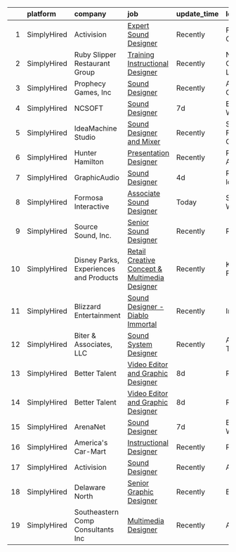 

|    | platform    | company                                | job                                                                                                                                                      | update_time   | location           |
|---:|:------------|:---------------------------------------|:---------------------------------------------------------------------------------------------------------------------------------------------------------|:--------------|:-------------------|
|  1 | SimplyHired | Activision                             | [Expert Sound Designer](https://www.simplyhired.com/job/Yfpk0_ozp-pri0tiP_F-iivzLOI4vhG4jJvQrWKZckgEqCRZA0v3eQ?q=sound+designer)                         | Recently      | Foster City, CA    |
|  2 | SimplyHired | Ruby Slipper Restaurant Group          | [Training Instructional Designer](https://www.simplyhired.com/job/AsrzjvLvHDeSTn7bstTCkI78TtnEdti9XYFdkrkHV7hqnTsLE3rWnA?q=sound+designer)               | Recently      | New Orleans, LA    |
|  3 | SimplyHired | Prophecy Games, Inc                    | [Sound Designer](https://www.simplyhired.com/job/f9kBpxRyq9Y1ODHzWfQ_z1QWI-9R3dNPMjhn87YqiIXzsPTL5iKviA?q=sound+designer)                                | Recently      | Alpharetta, GA     |
|  4 | SimplyHired | NCSOFT                                 | [Sound Designer](https://www.simplyhired.com/job/8gOhgL9xmTsycUwhWW3xiOI_irQyeWtd1QCiEmQt4XrR1wyGUEIg_w?q=sound+designer)                                | 7d            | Bellevue, WA       |
|  5 | SimplyHired | IdeaMachine Studio                     | [Sound Designer and Mixer](https://www.simplyhired.com/job/3_cnKWbKCzfz8K406esix9aXeGkS2iLw6vp3jwYHfDLUWBO0TV9GDQ?q=sound+designer)                      | Recently      | San Francisco, CA  |
|  6 | SimplyHired | Hunter Hamilton                        | [Presentation Designer](https://www.simplyhired.com/job/CLtnQdEmNros6F1jbp-2ugf2uQV_ujvN813QsBMVNOvarckigynFuQ?q=sound+designer)                         | Recently      | Phoenix, AZ        |
|  7 | SimplyHired | GraphicAudio                           | [Sound Designer](https://www.simplyhired.com/job/Ft833UrdPnchfefehudvRLsQ8BbX9qkOnOcL12NRM-HDcvEucjcIqg?q=sound+designer)                                | 4d            | Remote +1 location |
|  8 | SimplyHired | Formosa Interactive                    | [Associate Sound Designer](https://www.simplyhired.com/job/PEr9oh2UJcCZegJafmAysb0u965oJBMde4OgGONRW7XfIMRB6WEnhA?q=sound+designer)                      | Today         | Seattle, WA        |
|  9 | SimplyHired | Source Sound, Inc.                     | [Senior Sound Designer](https://www.simplyhired.com/job/mw3datBFZnSnzm3SFniNFlYC60OHbjYX1kgvM61bk-lO-0QBaaabnQ?q=sound+designer)                         | Recently      | Remote             |
| 10 | SimplyHired | Disney Parks, Experiences and Products | [Retail Creative Concept & Multimedia Designer](https://www.simplyhired.com/job/4WhmnN2-aI3OkDLCvA8HZS-sXWN1DqVgGhQX90QGJi5_5eMb_lC_pQ?q=sound+designer) | Recently      | Kissimmee, FL      |
| 11 | SimplyHired | Blizzard Entertainment                 | [Sound Designer - Diablo Immortal](https://www.simplyhired.com/job/be44SuZxxfwebqNPsGkhf71yHynOZ_Q7VRJIkl51HzMzpl7Qx8Iqxg?q=sound+designer)              | Recently      | Irvine, CA         |
| 12 | SimplyHired | Biter & Associates, LLC                | [Sound System Designer](https://www.simplyhired.com/job/pO5Sa53ShB-3jOChVp2NEPkLlNWMjCTpAprXs-rnPrOGsxdx0nYLpA?q=sound+designer)                         | Recently      | Addison, TX        |
| 13 | SimplyHired | Better Talent                          | [Video Editor and Graphic Designer](https://www.simplyhired.com/job/Q_TP-lbsD0YKyPqR7orVR3cHlFJDG7YfNOP3I5l60ZRTuUSDSqsWcg?q=sound+designer)             | 8d            | Remote             |
| 14 | SimplyHired | Better Talent                          | [Video Editor and Graphic Designer](https://www.simplyhired.com/job/Q_TP-lbsD0YKyPqR7orVR3cHlFJDG7YfNOP3I5l60ZRTuUSDSqsWcg?q=sound+designer)             | 8d            | Remote             |
| 15 | SimplyHired | ArenaNet                               | [Sound Designer](https://www.simplyhired.com/job/rThG5IY9IzWMAoan9hcJnI7UxDCG6Ihg__kK3_DSy7e3u3DOyW-XHQ?q=sound+designer)                                | 7d            | Bellevue, WA       |
| 16 | SimplyHired | America's Car-Mart                     | [Instructional Designer](https://www.simplyhired.com/job/Vat2wD0GpnbVgtltVuqhp_wPH-NCxsFzoSlx-t5fWSrCAn63PE2nCA?q=sound+designer)                        | Recently      | Rogers, AR         |
| 17 | SimplyHired | Activision                             | [Sound Designer](https://www.simplyhired.com/job/i7qlcqa6pP-srEpgyNNEjRvZmW5tDc8R6vUqXUq0hP94Ee2Cl5AgeQ?q=sound+designer)                                | Recently      | Austin, TX         |
| 18 | SimplyHired | Delaware North                         | [Senior Graphic Designer](https://www.simplyhired.com/job/R5fu9oRw8X7oXVxcvEHqEFe-HvqpPPWpqC0V0Qe7JWKaqPs4Jk0CTw?q=sound+designer)                       | Recently      | Buffalo, NY        |
| 19 | SimplyHired | Southeastern Comp Consultants Inc      | [Multimedia Designer](https://www.simplyhired.com/job/bVdBfAnYDOIqtPis7CHEhCkxkj8hm5Hm2d7WBI2K83qiLs7qP-SbXA?q=sound+designer)                           | Recently      | Austin, TX         |